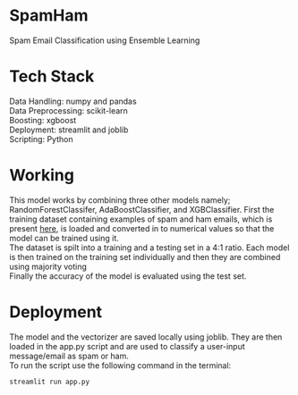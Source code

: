 # SpamHam
Spam Email Classification using Ensemble Learning

# Tech Stack
Data Handling: numpy and pandas\
Data Preprocessing: scikit-learn\
Boosting: xgboost\
Deployment: streamlit and joblib\
Scripting: Python

# Working
This model works by combining three other models namely; RandomForestClassifer, AdaBoostClassifier, and XGBClassifier. First the training dataset containing examples of spam and ham emails, which is present [here](https://raw.githubusercontent.com/justmarkham/pycon-2016-tutorial/master/data/sms.tsv), is loaded and converted in to numerical values so that the model can be trained using it.\
The dataset is spilt into a training and a testing set in a 4:1 ratio. Each model is then trained on the training set individually and then they are combined using majority voting\
Finally the accuracy of the model is evaluated using the test set.

# Deployment
The model and the vectorizer are saved locally using joblib. They are then loaded in the app.py script and are used to classify a user-input message/email as spam or ham.\
To run the script use the following command in the terminal:
```
streamlit run app.py
```


